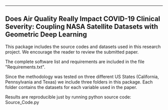 ----------------------------------------------------------------------------
Does Air Quality Really Impact COVID-19 Clinical Severity:
Coupling NASA Satellite Datasets with Geometric Deep Learning
----------------------------------------------------------------------------

This package includes the source codes and datasets used in this research project. We encourage the reader to review the submitted paper.

The complete software list and requirements are included in the file "Requirements.txt".

Since the methodology was tested on three different US States (California, Pennsylvania and Texas) we include three folders in this package. Each folder contains the datasets for each variable used in the paper.

Results are reproducible just by running python source code: Source_Code.py


